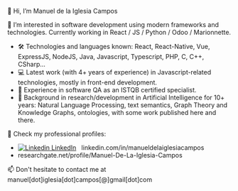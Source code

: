 👋 Hi, I’m Manuel de la Iglesia Campos

👀 I’m interested in software development using modern frameworks and technologies. Currently working in React / JS / Python / Odoo / Marionnette.
- 🛠️ Technologies and languages known: React, React-Native, Vue, ExpressJS, NodeJS, Java, Javascript, Typescript, PHP, C, C++, CSharp...
- 💻 Latest work (with 4+ years of experience) in Javascript-related technologies, mostly in front-end development.
- 🔎 Experience in software QA as an ISTQB certified specialist.
- 📖 Background in research/development in Artificial Intelligence for 10+ years: Natural Language Processing, text semantics, Graph Theory and Knowledge Graphs, ontologies, with some work published here and there. 

🌱 Check my professional profiles:
- [![Linkedin](https://i.stack.imgur.com/gVE0j.png) LinkedIn](https://www.linkedin.com/)
&nbsp; linkedin.com/in/manueldelaiglesiacampos
- researchgate.net/profile/Manuel-De-La-Iglesia-Campos

📫 Don't hesitate to contact me at manuel[dot]iglesia[dot]campos[@]gmail[dot]com

<!---
manuel-delaiglesia/manuel-delaiglesia is a ✨ special ✨ repository because its `README.md` (this file) appears on your GitHub profile.
You can click the Preview link to take a look at your changes.
--->
